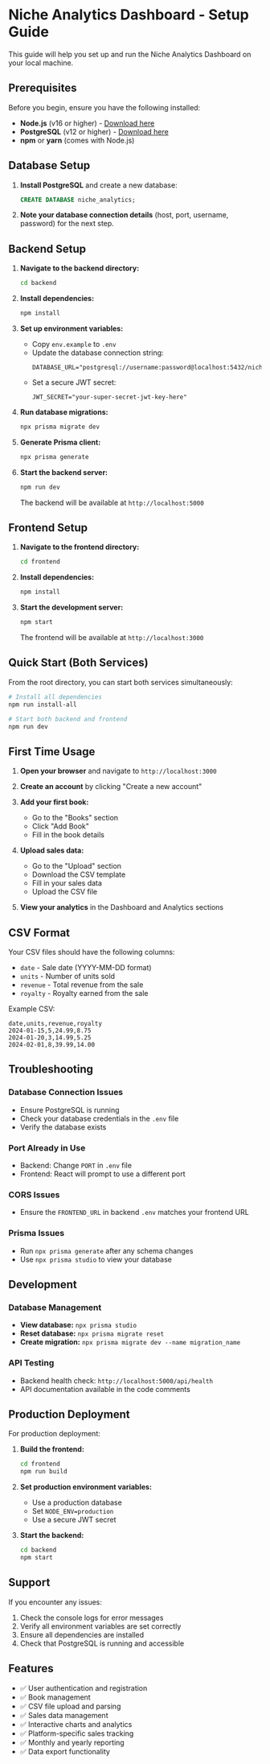 # Niche Analytics Dashboard - Setup Guide

This guide will help you set up and run the Niche Analytics Dashboard on your local machine.

## Prerequisites

Before you begin, ensure you have the following installed:

- **Node.js** (v16 or higher) - [Download here](https://nodejs.org/)
- **PostgreSQL** (v12 or higher) - [Download here](https://www.postgresql.org/download/)
- **npm** or **yarn** (comes with Node.js)

## Database Setup

1. **Install PostgreSQL** and create a new database:
   ```sql
   CREATE DATABASE niche_analytics;
   ```

2. **Note your database connection details** (host, port, username, password) for the next step.

## Backend Setup

1. **Navigate to the backend directory:**
   ```bash
   cd backend
   ```

2. **Install dependencies:**
   ```bash
   npm install
   ```

3. **Set up environment variables:**
   - Copy `env.example` to `.env`
   - Update the database connection string:
     ```
     DATABASE_URL="postgresql://username:password@localhost:5432/niche_analytics"
     ```
   - Set a secure JWT secret:
     ```
     JWT_SECRET="your-super-secret-jwt-key-here"
     ```

4. **Run database migrations:**
   ```bash
   npx prisma migrate dev
   ```

5. **Generate Prisma client:**
   ```bash
   npx prisma generate
   ```

6. **Start the backend server:**
   ```bash
   npm run dev
   ```

   The backend will be available at `http://localhost:5000`

## Frontend Setup

1. **Navigate to the frontend directory:**
   ```bash
   cd frontend
   ```

2. **Install dependencies:**
   ```bash
   npm install
   ```

3. **Start the development server:**
   ```bash
   npm start
   ```

   The frontend will be available at `http://localhost:3000`

## Quick Start (Both Services)

From the root directory, you can start both services simultaneously:

```bash
# Install all dependencies
npm run install-all

# Start both backend and frontend
npm run dev
```

## First Time Usage

1. **Open your browser** and navigate to `http://localhost:3000`

2. **Create an account** by clicking "Create a new account"

3. **Add your first book:**
   - Go to the "Books" section
   - Click "Add Book"
   - Fill in the book details

4. **Upload sales data:**
   - Go to the "Upload" section
   - Download the CSV template
   - Fill in your sales data
   - Upload the CSV file

5. **View your analytics** in the Dashboard and Analytics sections

## CSV Format

Your CSV files should have the following columns:
- `date` - Sale date (YYYY-MM-DD format)
- `units` - Number of units sold
- `revenue` - Total revenue from the sale
- `royalty` - Royalty earned from the sale

Example CSV:
```csv
date,units,revenue,royalty
2024-01-15,5,24.99,8.75
2024-01-20,3,14.99,5.25
2024-02-01,8,39.99,14.00
```

## Troubleshooting

### Database Connection Issues
- Ensure PostgreSQL is running
- Check your database credentials in the `.env` file
- Verify the database exists

### Port Already in Use
- Backend: Change `PORT` in `.env` file
- Frontend: React will prompt to use a different port

### CORS Issues
- Ensure the `FRONTEND_URL` in backend `.env` matches your frontend URL

### Prisma Issues
- Run `npx prisma generate` after any schema changes
- Use `npx prisma studio` to view your database

## Development

### Database Management
- **View database:** `npx prisma studio`
- **Reset database:** `npx prisma migrate reset`
- **Create migration:** `npx prisma migrate dev --name migration_name`

### API Testing
- Backend health check: `http://localhost:5000/api/health`
- API documentation available in the code comments

## Production Deployment

For production deployment:

1. **Build the frontend:**
   ```bash
   cd frontend
   npm run build
   ```

2. **Set production environment variables:**
   - Use a production database
   - Set `NODE_ENV=production`
   - Use a secure JWT secret

3. **Start the backend:**
   ```bash
   cd backend
   npm start
   ```

## Support

If you encounter any issues:
1. Check the console logs for error messages
2. Verify all environment variables are set correctly
3. Ensure all dependencies are installed
4. Check that PostgreSQL is running and accessible

## Features

- ✅ User authentication and registration
- ✅ Book management
- ✅ CSV file upload and parsing
- ✅ Sales data management
- ✅ Interactive charts and analytics
- ✅ Platform-specific sales tracking
- ✅ Monthly and yearly reporting
- ✅ Data export functionality
